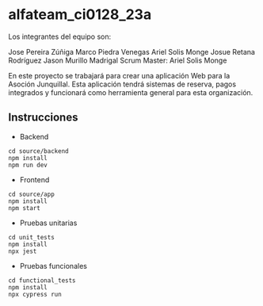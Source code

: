 # alfateam_ci0128_23a

Los integrantes del equipo son:

Jose Pereira Zúñiga
Marco Piedra Venegas
Ariel Solis Monge
Josue Retana Rodríguez
Jason Murillo Madrigal
Scrum Master: Ariel Solis Monge

En este proyecto se trabajará para crear una aplicación Web para la Asoción Junquillal.
Esta aplicación tendrá sistemas de reserva, pagos integrados y funcionará como herramienta general para esta organización.

## Instrucciones

- Backend

```
cd source/backend
npm install
npm run dev
```

- Frontend

```
cd source/app
npm install
npm start
```

- Pruebas unitarias

```
cd unit_tests
npm install
npx jest
```

- Pruebas funcionales

```
cd functional_tests
npm install
npx cypress run
```
